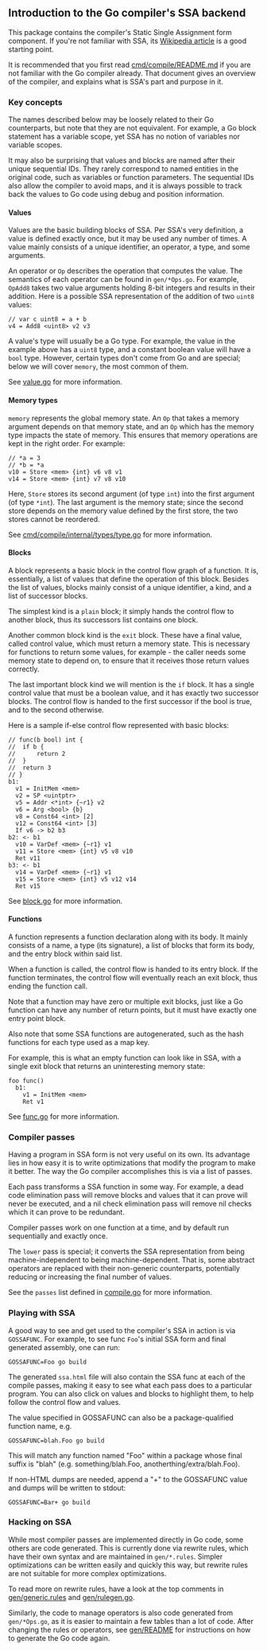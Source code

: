 <!---
// Copyright 2018 The Go Authors. All rights reserved.
// Use of this source code is governed by a BSD-style
// license that can be found in the LICENSE file.
-->

## Introduction to the Go compiler's SSA backend

This package contains the compiler's Static Single Assignment form component. If
you're not familiar with SSA, its [Wikipedia
article](https://en.wikipedia.org/wiki/Static_single_assignment_form) is a good
starting point.

It is recommended that you first read [cmd/compile/README.md](../../README.md)
if you are not familiar with the Go compiler already. That document gives an
overview of the compiler, and explains what is SSA's part and purpose in it.

### Key concepts

The names described below may be loosely related to their Go counterparts, but
note that they are not equivalent. For example, a Go block statement has a
variable scope, yet SSA has no notion of variables nor variable scopes.

It may also be surprising that values and blocks are named after their unique
sequential IDs. They rarely correspond to named entities in the original code,
such as variables or function parameters. The sequential IDs also allow the
compiler to avoid maps, and it is always possible to track back the values to Go
code using debug and position information.

#### Values

Values are the basic building blocks of SSA. Per SSA's very definition, a
value is defined exactly once, but it may be used any number of times. A value
mainly consists of a unique identifier, an operator, a type, and some arguments.

An operator or `Op` describes the operation that computes the value. The
semantics of each operator can be found in `gen/*Ops.go`. For example, `OpAdd8`
takes two value arguments holding 8-bit integers and results in their addition.
Here is a possible SSA representation of the addition of two `uint8` values:

	// var c uint8 = a + b
	v4 = Add8 <uint8> v2 v3

A value's type will usually be a Go type. For example, the value in the example
above has a `uint8` type, and a constant boolean value will have a `bool` type.
However, certain types don't come from Go and are special; below we will cover
`memory`, the most common of them.

See [value.go](value.go) for more information.

#### Memory types

`memory` represents the global memory state. An `Op` that takes a memory
argument depends on that memory state, and an `Op` which has the memory type
impacts the state of memory. This ensures that memory operations are kept in the
right order. For example:

	// *a = 3
	// *b = *a
	v10 = Store <mem> {int} v6 v8 v1
	v14 = Store <mem> {int} v7 v8 v10

Here, `Store` stores its second argument (of type `int`) into the first argument
(of type `*int`). The last argument is the memory state; since the second store
depends on the memory value defined by the first store, the two stores cannot be
reordered.

See [cmd/compile/internal/types/type.go](../types/type.go) for more information.

#### Blocks

A block represents a basic block in the control flow graph of a function. It is,
essentially, a list of values that define the operation of this block. Besides
the list of values, blocks mainly consist of a unique identifier, a kind, and a
list of successor blocks.

The simplest kind is a `plain` block; it simply hands the control flow to
another block, thus its successors list contains one block.

Another common block kind is the `exit` block. These have a final value, called
control value, which must return a memory state. This is necessary for functions
to return some values, for example - the caller needs some memory state to
depend on, to ensure that it receives those return values correctly.

The last important block kind we will mention is the `if` block. It has a single
control value that must be a boolean value, and it has exactly two successor
blocks. The control flow is handed to the first successor if the bool is true,
and to the second otherwise.

Here is a sample if-else control flow represented with basic blocks:

	// func(b bool) int {
	// 	if b {
	// 		return 2
	// 	}
	// 	return 3
	// }
	b1:
	  v1 = InitMem <mem>
	  v2 = SP <uintptr>
	  v5 = Addr <*int> {~r1} v2
	  v6 = Arg <bool> {b}
	  v8 = Const64 <int> [2]
	  v12 = Const64 <int> [3]
	  If v6 -> b2 b3
	b2: <- b1
	  v10 = VarDef <mem> {~r1} v1
	  v11 = Store <mem> {int} v5 v8 v10
	  Ret v11
	b3: <- b1
	  v14 = VarDef <mem> {~r1} v1
	  v15 = Store <mem> {int} v5 v12 v14
	  Ret v15

<!---
TODO: can we come up with a shorter example that still shows the control flow?
-->

See [block.go](block.go) for more information.

#### Functions

A function represents a function declaration along with its body. It mainly
consists of a name, a type (its signature), a list of blocks that form its body,
and the entry block within said list.

When a function is called, the control flow is handed to its entry block. If the
function terminates, the control flow will eventually reach an exit block, thus
ending the function call.

Note that a function may have zero or multiple exit blocks, just like a Go
function can have any number of return points, but it must have exactly one
entry point block.

Also note that some SSA functions are autogenerated, such as the hash functions
for each type used as a map key.

For example, this is what an empty function can look like in SSA, with a single
exit block that returns an uninteresting memory state:

	foo func()
	  b1:
	    v1 = InitMem <mem>
	    Ret v1

See [func.go](func.go) for more information.

### Compiler passes

Having a program in SSA form is not very useful on its own. Its advantage lies
in how easy it is to write optimizations that modify the program to make it
better. The way the Go compiler accomplishes this is via a list of passes.

Each pass transforms a SSA function in some way. For example, a dead code
elimination pass will remove blocks and values that it can prove will never be
executed, and a nil check elimination pass will remove nil checks which it can
prove to be redundant.

Compiler passes work on one function at a time, and by default run sequentially
and exactly once.

The `lower` pass is special; it converts the SSA representation from being
machine-independent to being machine-dependent. That is, some abstract operators
are replaced with their non-generic counterparts, potentially reducing or
increasing the final number of values.

<!---
TODO: Probably explain here why the ordering of the passes matters, and why some
passes like deadstore have multiple variants at different stages.
-->

See the `passes` list defined in [compile.go](compile.go) for more information.

### Playing with SSA

A good way to see and get used to the compiler's SSA in action is via
`GOSSAFUNC`. For example, to see func `Foo`'s initial SSA form and final
generated assembly, one can run:

	GOSSAFUNC=Foo go build

The generated `ssa.html` file will also contain the SSA func at each of the
compile passes, making it easy to see what each pass does to a particular
program. You can also click on values and blocks to highlight them, to help
follow the control flow and values.

The value specified in GOSSAFUNC can also be a package-qualified function
name, e.g. 

	GOSSAFUNC=blah.Foo go build
    
This will match any function named "Foo" within a package whose final
suffix is "blah" (e.g. something/blah.Foo, anotherthing/extra/blah.Foo).

If non-HTML dumps are needed, append a "+" to the GOSSAFUNC value
and dumps will be written to stdout:

	GOSSAFUNC=Bar+ go build

<!---
TODO: need more ideas for this section
-->

### Hacking on SSA

While most compiler passes are implemented directly in Go code, some others are
code generated. This is currently done via rewrite rules, which have their own
syntax and are maintained in `gen/*.rules`. Simpler optimizations can be written
easily and quickly this way, but rewrite rules are not suitable for more complex
optimizations.

To read more on rewrite rules, have a look at the top comments in
[gen/generic.rules](gen/generic.rules) and [gen/rulegen.go](gen/rulegen.go).

Similarly, the code to manage operators is also code generated from
`gen/*Ops.go`, as it is easier to maintain a few tables than a lot of code.
After changing the rules or operators, see [gen/README](gen/README) for
instructions on how to generate the Go code again.

<!---
TODO: more tips and info could likely go here
-->
